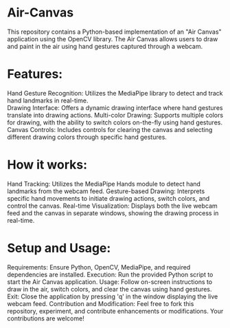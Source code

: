 # Air-Canvas
This repository contains a Python-based implementation of an "Air Canvas" application using the OpenCV library. The Air Canvas allows users to draw and paint in the air using hand gestures captured through a webcam.
# Features:
Hand Gesture Recognition: Utilizes the MediaPipe library to detect and track hand landmarks in real-time.<br>
Drawing Interface: Offers a dynamic drawing interface where hand gestures translate into drawing actions.
Multi-color Drawing: Supports multiple colors for drawing, with the ability to switch colors on-the-fly using hand gestures.
Canvas Controls: Includes controls for clearing the canvas and selecting different drawing colors through specific hand gestures.
# How it works:
Hand Tracking: Utilizes the MediaPipe Hands module to detect hand landmarks from the webcam feed.
Gesture-based Drawing: Interprets specific hand movements to initiate drawing actions, switch colors, and control the canvas.
Real-time Visualization: Displays both the live webcam feed and the canvas in separate windows, showing the drawing process in real-time.
# Setup and Usage:
Requirements: Ensure Python, OpenCV, MediaPipe, and required dependencies are installed.
Execution: Run the provided Python script to start the Air Canvas application.
Usage: Follow on-screen instructions to draw in the air, switch colors, and clear the canvas using hand gestures.
Exit: Close the application by pressing 'q' in the window displaying the live webcam feed.
Contribution and Modification:
Feel free to fork this repository, experiment, and contribute enhancements or modifications. Your contributions are welcome!

